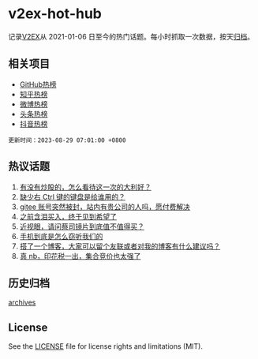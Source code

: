 # v2ex-hot-hub

 记录[V2EX](https://www.v2ex.com/)从 2021-01-06 日至今的热门话题。每小时抓取一次数据，按天[归档](archives)。
 
 ## 相关项目

- [GitHub热榜](https://github.com/it985/github-hot-hub)
- [知乎热榜](https://github.com/it985/zhihu-hot-hub)
- [微博热榜](https://github.com/it985/weibo-hot-hub)
- [头条热榜](https://github.com/it985/toutiao-hot-hub)
- [抖音热榜](https://github.com/it985/douyin-hot-hub)


 `更新时间：2023-08-29 07:01:00 +0800`

## 热议话题

1. [有没有炒股的，怎么看待这一次的大利好？](https://www.v2ex.com/t/968740)
1. [缺少右 Ctrl 键的键盘是给谁用的？](https://www.v2ex.com/t/968801)
1. [gitee 账号突然被封，站内有贵公司的人吗，愿付费解决](https://www.v2ex.com/t/968826)
1. [之前含泪买入，终于见到希望了](https://www.v2ex.com/t/968738)
1. [近视眼，请问蔡司镜片到底值不值得买？](https://www.v2ex.com/t/968798)
1. [手机到底是怎么窃听我们的](https://www.v2ex.com/t/968739)
1. [搭了一个博客，大家可以留个友联或者对我的博客有什么建议吗？](https://www.v2ex.com/t/968853)
1. [真 nb，印花税一出，集合竞价也太强了](https://www.v2ex.com/t/968742)

## 历史归档

[archives](archives)

## License

See the [LICENSE](LICENSE) file for license rights and limitations (MIT).
